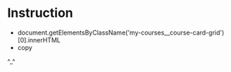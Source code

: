 # Instruction

- document.getElementsByClassName('my-courses__course-card-grid')[0].innerHTML
- copy

^_^